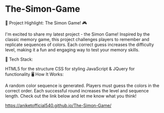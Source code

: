 # The-Simon-Game
🌟 Project Highlight: The Simon Game! 🎮

I'm excited to share my latest project - the Simon Game! Inspired by the classic memory game, this project challenges players to remember and replicate sequences of colors. Each correct guess increases the difficulty level, making it a fun and engaging way to test your memory skills.

🔧 Tech Stack:

HTML5 for the structure
CSS for styling
JavaScript & JQuery for functionality
🖥️ How It Works:

A random color sequence is generated.
Players must guess the colors in the correct order.
Each successful round increases the level and sequence length.
Check out the link below and let me know what you think!

https://aniketofficial540.github.io/The-Simon-Game/
